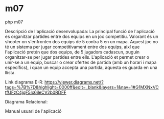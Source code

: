 # m07
php m07

Descripció de l'aplicació desenvolupada: 
La principal funció de l'aplicació es organitzar partides entre dos equips en un joc competitiu. 
Valorant és un shooter on s'enfronten dos equips de 5 contra 5 en un mapa. 
Aquest joc no té un sistema per jugar competitivament entre dos equips, així que l'aplicació pretén que dos equips, de 5 jugadors cadascun, puguin organitzar-se per jugar partides entre ells. 
L'aplicació et permet crear o unir-se a un equip, buscar o crear ofertes de partida (amb un horari i mapa específics), i quan un equip accepta una partida, aquesta es guarda en una llista.

Link diagrama E-R:
https://viewer.diagrams.net/?tags=%7B%7D&highlight=0000ff&edit=_blank&layers=1&nav=1#G1MXNxVCtfUFzC4jgF5Ix6ileCV2b0RDFF

Diagrama Relacional:

Manual usuari de l'aplicació

